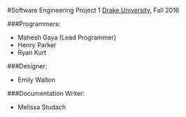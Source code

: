 #Software Engineering Project 1
[Drake University](http://www.drake.edu), Fall 2016

###Programmers:
- Mahesh Gaya (Lead Programmer)
- Henry Parker
- Ryan Kurt

###Designer:
- Emily Walton

###Documentation Writer:
- Melissa Studach

